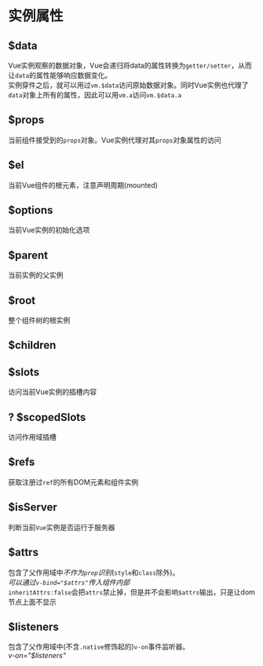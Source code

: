 # 实例属性
## $data
Vue实例观察的数据对象，Vue会递归将data的属性转换为`getter/setter`，从而让`data`的属性能够响应数据变化。  
实例穿件之后，就可以用过`vm.$data`访问原始数据对象。同时Vue实例也代理了`data`对象上所有的属性，因此可以用`vm.a`访问`vm.$data.a`
## $props
当前组件接受到的`props`对象。Vue实例代理对其`props`对象属性的访问
## $el
当前Vue组件的根元素，注意声明周期(mounted)
## $options
当前Vue实例的初始化选项
## $parent
当前实例的父实例
## $root
整个组件树的根实例
## $children

## $slots
访问当前Vue实例的插槽内容
## ? $scopedSlots
访问作用域插槽
## $refs
获取注册过`ref`的所有DOM元素和组件实例
## $isServer
判断当前`Vue`实例是否运行于服务器
## $attrs
包含了父作用域中*不作为`prop`识别*(`style`和`class`除外)。  
*可以通过`v-bind="$attrs"`传入组件内部*  
`inheritAttrs:false`会把`attrs`禁止掉，但是并不会影响`$attrs`输出，只是让dom节点上面不显示
## $listeners
包含了父作用域中(不含`.native`修饰起的)`v-on`事件监听器。  
*v-on="$listeners"*